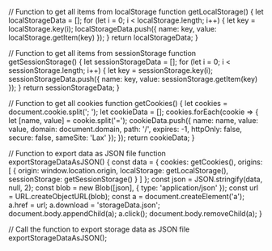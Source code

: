 // Function to get all items from localStorage
function getLocalStorage() {
    let localStorageData = [];
    for (let i = 0; i < localStorage.length; i++) {
        let key = localStorage.key(i);
        localStorageData.push({ name: key, value: localStorage.getItem(key) });
    }
    return localStorageData;
}

// Function to get all items from sessionStorage
function getSessionStorage() {
    let sessionStorageData = [];
    for (let i = 0; i < sessionStorage.length; i++) {
        let key = sessionStorage.key(i);
        sessionStorageData.push({ name: key, value: sessionStorage.getItem(key) });
    }
    return sessionStorageData;
}

// Function to get all cookies
function getCookies() {
    let cookies = document.cookie.split('; ');
    let cookieData = [];
    cookies.forEach(cookie => {
        let [name, value] = cookie.split('=');
        cookieData.push({
            name: name,
            value: value,
            domain: document.domain,
            path: '/',
            expires: -1,
            httpOnly: false,
            secure: false,
            sameSite: 'Lax'
        });
    });
    return cookieData;
}

// Function to export data as JSON file
function exportStorageDataAsJSON() {
    const data = {
        cookies: getCookies(),
        origins: [
            {
                origin: window.location.origin,
                localStorage: getLocalStorage(),
                sessionStorage: getSessionStorage()
            }
        ]
    };
    const json = JSON.stringify(data, null, 2);
    const blob = new Blob([json], { type: 'application/json' });
    const url = URL.createObjectURL(blob);
    const a = document.createElement('a');
    a.href = url;
    a.download = 'storageData.json';
    document.body.appendChild(a);
    a.click();
    document.body.removeChild(a);
}

// Call the function to export storage data as JSON file
exportStorageDataAsJSON();
